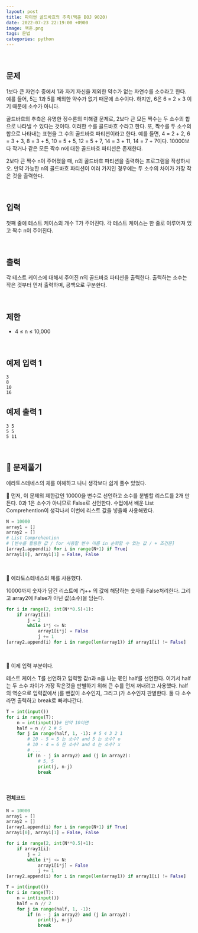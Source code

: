 ```yaml
---
layout: post
title: 파이썬 골드바흐의 추측(백준 BOJ 9020)
date: 2022-07-23 22:19:00 +0900
image: 백준.png
tags: 문법
categories: python
---
```


<br>

## 문제

1보다 큰 자연수 중에서  1과 자기 자신을 제외한 약수가 없는 자연수를 소수라고 한다. 예를 들어, 5는 1과 5를 제외한 약수가 없기 때문에 소수이다. 하지만, 6은 6 = 2 × 3 이기 때문에 소수가 아니다.

골드바흐의 추측은 유명한 정수론의 미해결 문제로, 2보다 큰 모든 짝수는 두 소수의 합으로 나타낼 수 있다는 것이다. 이러한 수를 골드바흐 수라고 한다. 또, 짝수를 두 소수의 합으로 나타내는 표현을 그 수의 골드바흐 파티션이라고 한다. 예를 들면, 4 = 2 + 2, 6 = 3 + 3, 8 = 3 + 5, 10 = 5 + 5, 12 = 5 + 7, 14 = 3 + 11, 14 = 7 + 7이다. 10000보다 작거나 같은 모든 짝수 n에 대한 골드바흐 파티션은 존재한다.

2보다 큰 짝수 n이 주어졌을 때, n의 골드바흐 파티션을 출력하는 프로그램을 작성하시오. 만약 가능한 n의 골드바흐 파티션이 여러 가지인 경우에는 두 소수의 차이가 가장 작은 것을 출력한다.

<br>

## 입력

첫째 줄에 테스트 케이스의 개수 T가 주어진다. 각 테스트 케이스는 한 줄로 이루어져 있고 짝수 n이 주어진다.

<br>

## 출력

각 테스트 케이스에 대해서 주어진 n의 골드바흐 파티션을 출력한다. 출력하는 소수는 작은 것부터 먼저 출력하며, 공백으로 구분한다.

<br>

## 제한

- 4 ≤ n ≤ 10,000

<br>

## 예제 입력 1

```
3
8
10
16
```

## 예제 출력 1

```
3 5
5 5
5 11
```

<br>

## 📝 문제풀기

에라토스테네스의 체를 이해하고 나니 생각보다 쉽게 풀수 있었다.

📌 먼저, 이 문제의 제한값인 10000을 변수로 선언하고 소수를 분별할 리스트를 2개 만든다. 0과 1은 소수가 아니므로 False로 선언한다. 수업에서 배운 List Comprehention이 생각나서 이번에 리스트 값을 넣을때 사용해봤다.

``` python
N = 10000
array1 = []
array2 = []
# List Comprehention
# [변수를 활용한 값 / for 사용할 변수 이름 in 순회할 수 있는 값 / + 조건문]
[array1.append(i) for i in range(N+1) if True]
array1[0], array1[1] = False, False
```

<br>

📌 에라토스테네스의 체를 사용했다.

10000까지 숫자가 담긴 리스트에 i*j++ 의 값에 해당하는 숫자를 False처리한다. 그리고 array2에 False가 아닌 값(소수)을 담는다.

``` python
for i in range(2, int(N**0.5)+1):
    if array1[i]:
        j = 2
        while i*j <= N:
            array1[i*j] = False
            j += 1
[array2.append(i) for i in range(len(array1)) if array1[i] != False]
```

<br>

📌 이제 입력 부분이다.

테스트 케이스 T를 선언하고 입력할 값n과 n을 나눈 몫인 half를 선언한다. 여기서 half는 두 소수 차이가 가장 작은것을 판별하기 위해 큰 수를 먼저 꺼내려고 사용했다. half의 역순으로 입력값에서 j를 뺀값이 소수인지, 그리고 j가 소수인지 판별한다. 둘 다 소수라면 출력하고 break로 빠져나간다.

``` python
T = int(input())
for i in range(T):
    n = int(input())# 만약 10이면
    half = n // 2 # 5
    for j in range(half, 1, -1): # 5 4 3 2 1
      	# 10 - 5 = 5 는 소수? and 5 는 소수? o
        # 10 - 4 = 6 은 소수? and 4 는 소수? x
        # ... 
        if (n - j in array2) and (j in array2):
          	# 5, 5
            print(j, n-j)
            break
```

<br>

#### 전체코드

``` python
N = 10000
array1 = []
array2 = []
[array1.append(i) for i in range(N+1) if True]
array1[0], array1[1] = False, False

for i in range(2, int(N**0.5)+1):
    if array1[i]:
        j = 2
        while i*j <= N:
            array1[i*j] = False
            j += 1
[array2.append(i) for i in range(len(array1)) if array1[i] != False]

T = int(input())
for i in range(T):
    n = int(input())
    half = n // 2
    for j in range(half, 1, -1):
        if (n - j in array2) and (j in array2):
            print(j, n-j)
            break
```

